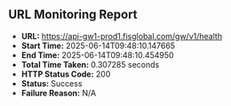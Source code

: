 ## URL Monitoring Report

- **URL:** https://api-gw1-prod1.fisglobal.com/gw/v1/health
- **Start Time:** 2025-06-14T09:48:10.147665
- **End Time:** 2025-06-14T09:48:10.454950
- **Total Time Taken:** 0.307285 seconds
- **HTTP Status Code:** 200
- **Status:** Success
- **Failure Reason:** N/A
